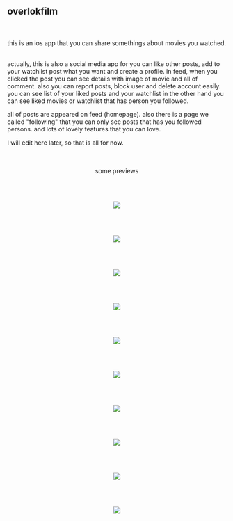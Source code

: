 <br><br>
## overlokfilm


<br> <br> this is an ios app that you can share somethings about movies you watched. <br> <br>

actually, this is also a social media app for you can like other posts, add to your watchlist post what you want and create a profile. in feed, when you clicked the post you can see details with image of movie and all of comment. also you can report posts, block user and delete account easily. you can see list of your liked posts and your watchlist in the other hand you can see liked movies or watchlist that has person you followed. <br>

all of posts are appeared on feed (homepage). also there is a page we called "following" that you can only see posts that has you followed persons. and lots of lovely features that you can love. <br>


I will edit here later, so that is all for now. <br><br><br>


<p align="center"> some previews </p> 

<br><br>

<p align="center">
 <img src="https://user-images.githubusercontent.com/6243566/212739040-a63d7916-d390-429b-8cda-67d32ceb8a12.png">
</p>
<br> <br>
<p align="center">
 <img src="https://user-images.githubusercontent.com/6243566/212741689-40c6c4a4-238e-4d40-8030-31e8c90fbf54.png">
</p>
<br> <br>
<p align="center">
 <img src="https://user-images.githubusercontent.com/6243566/212742517-21f6afaa-4377-48d5-954d-524bcbcc8af0.png">
</p>
<br> <br>
<p align="center">
 <img src="https://user-images.githubusercontent.com/6243566/212742347-0f4dba0e-ad24-4e65-8e60-b07448cb7ffe.png">
</p>
<br> <br>
<p align="center">
 <img src="https://user-images.githubusercontent.com/6243566/212742562-1a3dba62-f462-4128-b496-7505eed5b947.png">
</p>
<br> <br>
<p align="center">
 <img src="https://user-images.githubusercontent.com/6243566/212742608-5647c4ef-17ef-4f71-8bab-823635d581a1.png">
</p>
<br> <br>
<p align="center">
 <img src="https://user-images.githubusercontent.com/6243566/212742893-8d774c46-33f8-44db-ad60-6cc210be9b2a.png">
</p>
<br> <br>
<p align="center">
 <img src="https://user-images.githubusercontent.com/6243566/212742937-1194dd65-ce58-4fd7-af1f-3496aedace80.png">
</p>
<br> <br>
<p align="center">
 <img src="https://user-images.githubusercontent.com/6243566/212743057-2838f400-ac7c-4683-90c5-079a709d3adb.png">
</p>
<br> <br>
<p align="center">
 <img src="https://user-images.githubusercontent.com/6243566/212743370-8c4ee804-0cea-4ea5-a6ac-8cb47af68443.png">
</p>

<br> <br> <br>


